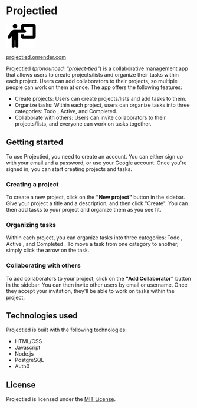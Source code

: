 # Projectied

<!-- [![Projectied Logo](./static/icon/logo.ico.svg)](https://projectied.onrender.com/) -->
<a href="https://projectied.onrender.com/"><img src="./static/icon/logo.ico.svg" alt="Projectied" style="max-width: 5rem"></a>

[projectied.onrender.com](https://projectied.onrender.com/)

Projectied (*pronounced: "project-tied"*) is a collaborative management app that allows users to create projects/lists and organize their tasks within each project. Users can add collaborators to their projects, so multiple people can work on them at once. The app offers the following features:

- Create projects: Users can create projects/lists and add tasks to them.
- Organize tasks: Within each project, users can organize tasks into three categories: Todo , Active, and Completed.
- Collaborate with others: Users can invite collaborators to their projects/lists, and everyone can work on tasks together.

## Getting started

To use Projectied, you need to create an account. You can either sign up with your email and a password, or use your Google account. Once you're signed in, you can start creating projects and tasks.

### Creating a project

To create a new project, click on the **"New project"** button in the sidebar. Give your project a title and a description, and then click "Create". You can then add tasks to your project and organize them as you see fit.

### Organizing tasks

Within each project, you can organize tasks into three categories: Todo , Active , and Completed . To move a task from one category to another, simply click the arrow on the task.

### Collaborating with others

To add collaborators to your project, click on the **"Add Collaborator"** button in the sidebar. You can then invite other users by email or username. Once they accept your invitation, they'll be able to work on tasks within the project.

## Technologies used

Projectied is built with the following technologies:

- HTML/CSS
- Javascript
- Node.js
- PostgreSQL
- Auth0

## License

Projectied is licensed under the [MIT License](LICENSE).
